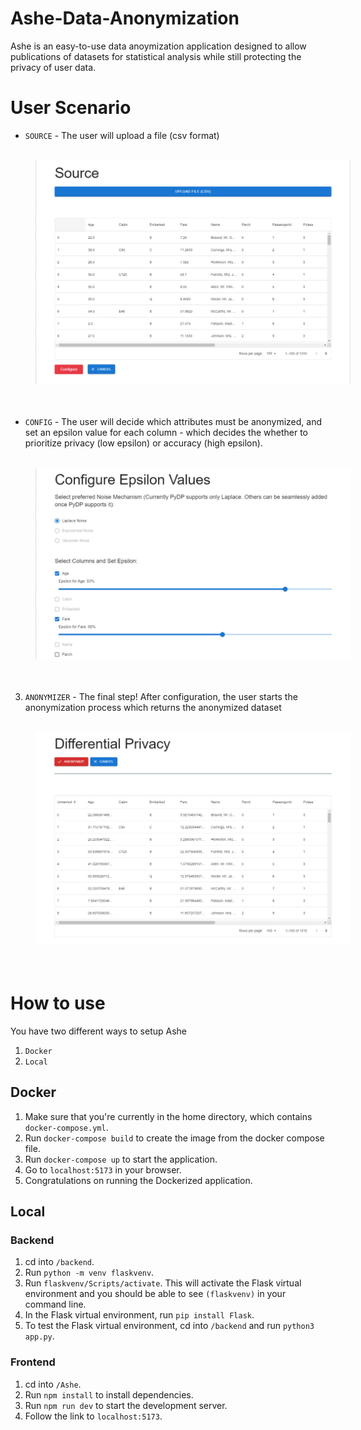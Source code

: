 # Ashe-Data-Anonymization
Ashe is an easy-to-use data anoymization application designed to allow publications of datasets for statistical analysis while still protecting the privacy of user data.

# User Scenario
* `SOURCE` - The user will upload a file (csv format)  

<br />
<img src="./images/ashe-source.png" alt="source" width="700px" style="margin-left: 40px;">
<br />
<br />
<br />

* `CONFIG` - The user will decide which attributes must be anonymized, and set an epsilon value for each column - which decides the whether to prioritize privacy (low epsilon) or accuracy (high epsilon).

<br />
<img src="./images/ashe-config.png" alt="config" width="600px" style="margin-left: 40px;">
<br />
<br />
<br />

3. `ANONYMIZER` - The final step! After configuration, the user starts the anonymization process which returns the anonymized dataset

<br />
<img src="./images/ashe-anonymizer.png" alt="anonymizer" width="700px" style="margin-left: 40px;">
<br />
<br />
<br />


# How to use
You have two different ways to setup Ashe
1. `Docker`
2. `Local`

## Docker
1. Make sure that you're currently in the home directory, which contains `docker-compose.yml`.
2. Run `docker-compose build` to create the image from the docker compose file.
3. Run `docker-compose up` to start the application.
4. Go to `localhost:5173` in your browser.
5. Congratulations on running the Dockerized application.

## Local

### Backend
1. cd into `/backend`.
2. Run `python -m venv flaskvenv`.
3. Run `flaskvenv/Scripts/activate`. This will activate the Flask virtual environment and you should be able to see `(flaskvenv)` in your command line. 
4. In the Flask virtual environment, run `pip install Flask`.
5. To test the Flask virtual environment, cd into `/backend` and run `python3 app.py`.

### Frontend
1. cd into `/Ashe`.
2. Run `npm install` to install dependencies.
3. Run `npm run dev` to start the development server.
4. Follow the link to `localhost:5173`.